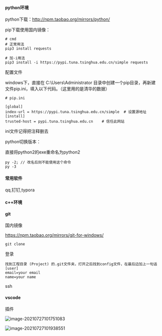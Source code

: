 #### python环境

python下载：http://npm.taobao.org/mirrors/python/

pip下载使用国内镜像：

```
# cmd
# 正常用法
pip3 install requests
 
# 加-i用法
pip3 install -i https://pypi.tuna.tsinghua.edu.cn/simple requests
```

配置文件

windows下，直接在 C:\Users\Administrator 目录中创建一个pip目录，再新建文件pip.ini，填入以下代码。（这里用的是清华的数据）

```
# pip.ini
 
[global]
index-url = https://pypi.tuna.tsinghua.edu.cn/simple  # 设置源地址
[install]
trusted-host = pypi.tuna.tsinghua.edu.cn    # 信任此网站
```

ini文件记得把注释删去



python切换版本：

直接将python2的exe重命名为python2

```
py -2; // 改名后则不能使用这个命令
py -3
```



#### 常用软件

qq,钉钉,typora

#### c++环境

#### git

国内镜像

https://npm.taobao.org/mirrors/git-for-windows/

```git
git clone 
```

登录

```
找到工程目录 (Project) 的.git文件夹，打开之后找到config文件，在最后边加上一句话
[user]
email=your email
name=your name
```

ssh



#### vscode

插件

![image-20210727101751083](C:\Users\admin、\AppData\Roaming\Typora\typora-user-images\image-20210727101751083.png)

![image-20210727101938551](C:\Users\admin、\AppData\Roaming\Typora\typora-user-images\image-20210727101938551.png)
